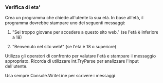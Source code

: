 ### Verifica di eta'
Crea un programma che chiede all'utente la sua età. In base all'età, il programma dovrebbe stampare uno dei seguenti messaggi:

1. "Sei troppo giovane per accedere a questo sito web." (se l'età è inferiore a 18)

2. "Benvenuto nel sito web!" (se l'età è 18 o superiore)

Utilizza gli operatori di confronto per valutare l'età e stampare il messaggio appropriato. Ricorda di utilizzare int.TryParse per analizzare l'input dell'utente.

Usa sempre Console.WriteLine per scrivere i messaggi

